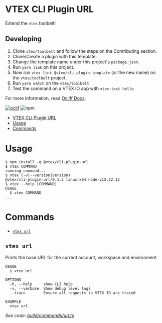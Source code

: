 # VTEX CLI Plugin URL

Extend the `vtex` toolbelt!

## Developing

1. Clone `vtex/toolbelt` and follow the steps on the Contributing section.
2. Clone/Create a plugin with this template.
3. Change the template name under this project's `package.json`.
2. Run `yarn link` on this project.
3. Now run `vtex link @vtex/cli-plugin-template` (or the new name) on the `vtex/toolbelt` project.
4. Run `yarn watch` on the `vtex/toolbelt`
5. Test the command on a VTEX IO app with `vtex-test hello`

For more information, read [Ocliff Docs](https://oclif.io/docs/introduction).

[![oclif](https://img.shields.io/badge/cli-oclif-brightgreen.svg)](https://oclif.io)
![npm](https://img.shields.io/npm/v/@vtex/cli-plugin-template)

<!-- toc -->
* [VTEX CLI Plugin URL](#vtex-cli-plugin-url)
* [Usage](#usage)
* [Commands](#commands)
<!-- tocstop -->
# Usage
<!-- usage -->
```sh-session
$ npm install -g @vtex/cli-plugin-url
$ vtex COMMAND
running command...
$ vtex (-v|--version|version)
@vtex/cli-plugin-url/0.1.2 linux-x64 node-v12.22.12
$ vtex --help [COMMAND]
USAGE
  $ vtex COMMAND
...
```
<!-- usagestop -->
# Commands
<!-- commands -->
* [`vtex url`](#vtex-url)

## `vtex url`

Prints the base URL for the current account, workspace and environment

```
USAGE
  $ vtex url

OPTIONS
  -h, --help     show CLI help
  -v, --verbose  Show debug level logs
  --trace        Ensure all requests to VTEX IO are traced

EXAMPLE
  vtex url
```

_See code: [build/commands/url.ts](https://github.com/vtex/cli-plugin-url/blob/v0.1.2/build/commands/url.ts)_
<!-- commandsstop -->
